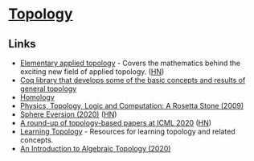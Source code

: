 # [Topology](https://en.wikipedia.org/wiki/Topology)

## Links

- [Elementary applied topology](https://www.math.upenn.edu/~ghrist/notes.html) - Covers the mathematics behind the exciting new field of applied topology. ([HN](https://news.ycombinator.com/item?id=19494562))
- [Coq library that develops some of the basic concepts and results of general topology](https://github.com/coq-community/topology)
- [Homology](https://www.tungsteno.io/post/exp-homology/)
- [Physics, Topology, Logic and Computation: A Rosetta Stone (2009)](http://math.ucr.edu/home/baez/rosetta.pdf)
- [Sphere Eversion (2020)](https://rreusser.github.io/explorations/sphere-eversion/) ([HN](https://news.ycombinator.com/item?id=23722275))
- [A round-up of topology-based papers at ICML 2020](https://bastian.rieck.me/blog/posts/2020/icml_topology_roundup/) ([HN](https://news.ycombinator.com/item?id=24350436))
- [Learning Topology](https://github.com/prathyvsh/learning-topology) - Resources for learning topology and related concepts.
- [An Introduction to Algebraic Topology (2020)](https://www.youtube.com/watch?v=2R4jvKGwKoE)
